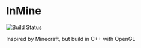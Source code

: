 # InMine
[![Build Status](https://travis-ci.org/damyvv/InMine.svg?branch=master)](https://travis-ci.org/damyvv/InMine)

Inspired by Minecraft, but build in C++ with OpenGL
